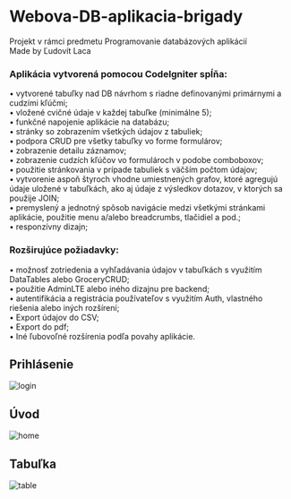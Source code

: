 # Webova-DB-aplikacia-brigady

Projekt v rámci predmetu Programovanie databázových aplikácií<br />
Made by Ľudovít Laca

### Aplikácia vytvorená pomocou CodeIgniter spĺňa:

• vytvorené tabuľky nad DB návrhom s riadne definovanými primárnymi a cudzími kľúčmi;<br />
• vložené cvičné údaje v každej tabuľke (minimálne 5);<br />
• funkčné napojenie aplikácie na databázu;<br />
• stránky so zobrazením všetkých údajov z tabuliek;<br />
• podpora CRUD pre všetky tabuľky vo forme formulárov;<br />
• zobrazenie detailu záznamov;<br />
• zobrazenie cudzích kľúčov vo formulároch v podobe comboboxov;<br />
• použitie stránkovania v prípade tabuliek s väčším počtom údajov;<br />
• vytvorenie aspoň štyroch vhodne umiestnených grafov, ktoré agregujú údaje uložené v
  tabuľkách, ako aj údaje z výsledkov dotazov, v ktorých sa použije JOIN;<br />
• premyslený a jednotný spôsob navigácie medzi všetkými stránkami aplikácie, použitie menu
  a/alebo breadcrumbs, tlačidiel a pod.;<br />
• responzívny dizajn;<br />

### Rozširujúce požiadavky:

• možnosť zotriedenia a vyhľadávania údajov v tabuľkách s využitím DataTables alebo GroceryCRUD;<br />
• použitie AdminLTE alebo iného dizajnu pre backend;<br />
• autentifikácia a registrácia používateľov s využitím Auth, vlastného riešenia alebo iných rozšírení;<br />
• Export údajov do CSV;<br />
• Export do pdf;<br />
• Iné ľubovoľné rozšírenia podľa povahy aplikácie.

## Prihlásenie
![login](https://user-images.githubusercontent.com/38889174/57985749-bc8e2680-7a6c-11e9-844a-7e7818d95c9a.png)

## Úvod
![home](https://user-images.githubusercontent.com/38889174/57985986-6c649380-7a6f-11e9-8123-e257a0553606.png)

## Tabuľka 
![table](https://user-images.githubusercontent.com/38889174/57986002-9d44c880-7a6f-11e9-84a8-8efa3f6e0f23.png)
